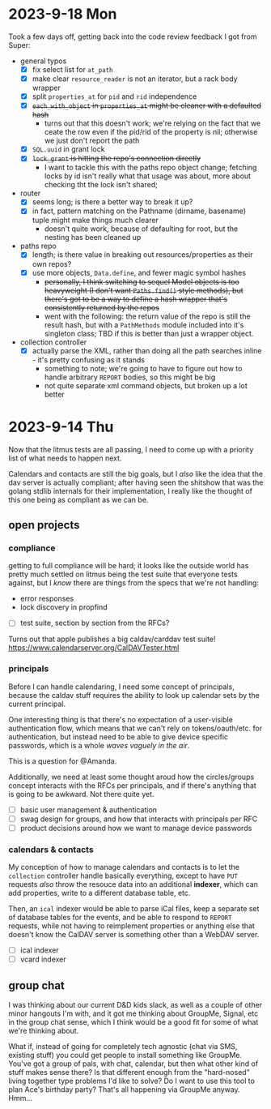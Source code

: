 # 2023-9-18 Mon

Took a few days off, getting back into the code review feedback I got from Super:

* general typos
  * [x] fix select list for `at_path`
  * [x] make clear `resource_reader` is not an iterator, but a rack body wrapper
  * [x] split `properties_at` for `pid` and `rid` independence
  * [x] ~~`each_with_object` in `properties_at` might be cleaner with a defaulted hash~~
    * turns out that this doesn't work; we're relying on the fact that we ceate the row
      even if the pid/rid of the property is nil; otherwise we just don't report the path
  * [x] `SQL.uuid` in grant lock
  * [x] ~~`lock_grant` is hitting the repo's connection directly~~
    * I want to tackle this with the paths repo object change; fetching locks by id isn't
      really what that usage was about, more about checking tht the lock isn't shared;

* router
  * [x] seems long; is there a better way to break it up?
  * [x] in fact, pattern matching on the Pathname (dirname, basename) tuple might make things much clearer
    * doesn't quite work, because of defaulting for root, but the nesting has been cleaned up

* paths repo
  * [x] length; is there value in breaking out resources/properties as their own repos?
  * [x] use more objects, `Data.define`, and fewer magic symbol hashes
    * ~~personally, I think switching to sequel Model objects is too heavyweight (I don't want `Paths.find()` style methods), but there's got to be a way to define a hash wrapper that's consistently returned by the repos~~
    * went with the following: the return value of the repo is still the result hash, but with a `PathMethods` module included into it's singleton class; TBD if this is better than just a wrapper object.

* collection controller
  * [x] actually parse the XML, rather than doing all the path searches inline - it's pretty confusing as it stands
    * something to note; we're going to have to figure out how to handle arbitrary `REPORT` bodies, so this might be big
    * not quite separate xml command objects, but broken up a lot better

# 2023-9-14 Thu

Now that the litmus tests are all passing, I need to come up with a priority list of what needs to happen next.

Calendars and contacts are still the big goals, but I _also_ like the idea that the dav server is actually compliant; after having seen the shitshow that was the golang stdlib internals for their implementation, I really like the thought of this one being as compliant as we can be.

## open projects

### compliance

getting to full compliance will be hard; it looks like the outside world has pretty much settled on litmus being the test suite that everyone tests against, but I _know_ there are things from the specs that we're not handling:

- error responses
- lock discovery in propfind

- [ ] test suite, section by section from the RFCs?

Turns out that apple publishes a big caldav/carddav test suite!
https://www.calendarserver.org/CalDAVTester.html

### principals

Before I can handle calendaring, I need some concept of principals, because the caldav stuff requires the ability to look up calendar sets by the current principal.

One interesting thing is that there's no expectation of a user-visible authentication flow, which means that we can't rely on tokens/oauth/etc. for authentication, but instead need to be able to give device specific passwords, which is a whole _waves vaguely in the air_.

This is a question for @Amanda.

Additionally, we need at least some thought aroud how the circles/groups concept interacts with the RFCs per principals, and if there's anything that is going to be awkward. Not there quite yet.

- [ ] basic user management & authentication
- [ ] swag design for groups, and how that interacts with principals per RFC
- [ ] product decisions around how we want to manage device passwords

### calendars & contacts

My conception of how to manage calendars and contacts is to let the `collection` controller handle basically everything, except to have `PUT` requests _also_ throw the resouce data into an additional **indexer**, which can add properties, write to a different database table, etc.

Then, an `ical` indexer would be able to parse iCal files, keep a separate set of database tables for the events, and be able to respond to `REPORT` requests, while not having to reimplement properties or anything else that doesn't know the CalDAV server is something other than a WebDAV server.

- [ ] ical indexer
- [ ] vcard indexer

## group chat

I was thinking about our current D&D kids slack, as well as a couple of other minor hangouts I'm with, and it got me thinking about GroupMe, Signal, etc in the group chat sense, which I think would be a good fit for some of what we're thinking about.

What if, instead of going for completely tech agnostic (chat via SMS, existing stuff) you could get people to install something like GroupMe. You've got a group of pals, with chat, calendar, but then what other kind of stuff makes sense there? Is that different enough from the "hard-nosed" living together type problems I'd like to solve? Do I want to use this tool to plan Ace's birthday party? That's all happening via GroupMe anyway. Hmm...
